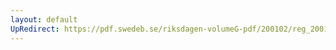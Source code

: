 ```yaml
---
layout: default
UpRedirect: https://pdf.swedeb.se/riksdagen-volumeG-pdf/200102/reg_200102/reg_200102_0109.pdf
---
```

